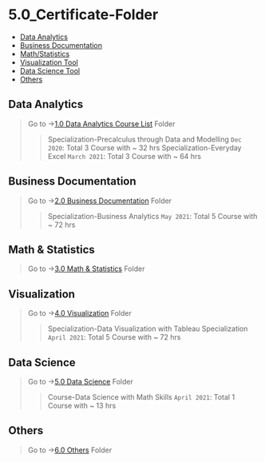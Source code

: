 # 5.0_Certificate-Folder

- [Data Analytics](#data-analytics)
- [Business Documentation](#business-documentation)
- [Math/Statistics](#Math-Statistics)
- [Visualization Tool](#visualization)
- [Data Science Tool](#data-science)
- [Others](#others)

## Data Analytics

> Go to ->[1.0 Data Analytics Course List][1] Folder
>
> > Specialization-Precalculus through Data and Modelling `Dec 2020`: Total 3 Course with ~ 32 hrs
> > Specialization-Everyday Excel `March 2021`: Total 3 Course with ~ 64 hrs

## Business Documentation

> Go to ->[2.0 Business Documentation][2] Folder
>
> > Specialization-Business Analytics `May 2021`: Total 5 Course with ~ 72 hrs

## Math & Statistics

> Go to ->[3.0 Math & Statistics][3] Folder

## Visualization

> Go to ->[4.0 Visualization][4] Folder
>
> > Specialization-Data Visualization with Tableau Specialization `April 2021`: Total 5 Course with ~ 72 hrs

## Data Science

> Go to ->[5.0 Data Science][5] Folder
>
> > Course-Data Science with Math Skills `April 2021`: Total 1 Course with ~ 13 hrs

## Others

> Go to ->[6.0 Others][6] Folder

[1]: 1.0-Data%20Analytics
[2]: 2.0-Business%20Documentation
[3]: 3.0-Math%20%26%20Statistics
[4]: 4.0-Visualization
[5]: 5.0-Data%20Science
[6]: 6.0-Others
